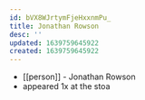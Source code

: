 ```yaml
---
id: bVX8WJrtymFjeHxxnmPu_
title: Jonathan Rowson
desc: ''
updated: 1639759645922
created: 1639759645922
---
```



- [[person]] - Jonathan Rowson
- appeared 1x at the stoa
